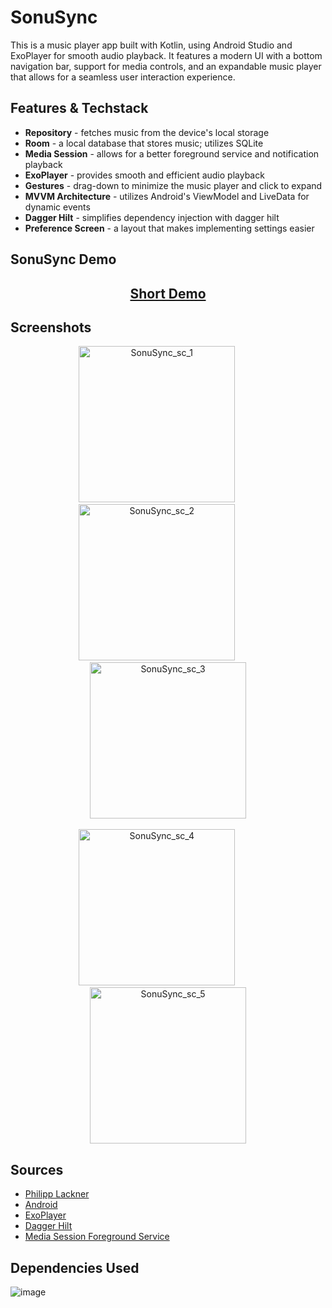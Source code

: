 # SonuSync
This is a  music player app built with Kotlin, using Android Studio and ExoPlayer for smooth audio playback. It features a modern UI with a bottom navigation bar, support for media controls, and an expandable music player that allows for a seamless user interaction experience.

## Features & Techstack
- <b>Repository</b> - fetches music from the device's local storage
- <b>Room</b> - a local database that stores music; utilizes SQLite
- <b>Media Session</b> - allows for a better foreground service and notification playback
- <b>ExoPlayer</b> - provides smooth and efficient audio playback
- <b>Gestures</b> - drag-down to minimize the music player and click to expand
- <b>MVVM Architecture</b> - utilizes Android's ViewModel and LiveData for dynamic events
- <b>Dagger Hilt</b> - simplifies dependency injection with dagger hilt
- <b>Preference Screen</b> - a layout that makes implementing settings easier

## SonuSync Demo

## <div align="center"><p>[Short Demo](https://github.com/user-attachments/assets/6480b98e-f66e-432a-be7a-9f8f5fa0b74b)</p></div>

## Screenshots
<div style="text-align: center;">
    <img src="https://github.com/user-attachments/assets/cf227c74-3fee-4bf0-8745-73ae250ad1d6" alt="SonuSync_sc_1" margin: 10px; width="250"">
    &nbsp;&nbsp;&nbsp;&nbsp;&nbsp;&nbsp;&nbsp;&nbsp;
    <img src="https://github.com/user-attachments/assets/646e9e10-666d-4c53-9ca6-b0f202122680" alt="SonuSync_sc_2" margin: 10px; width="250"">
    &nbsp;&nbsp;&nbsp;&nbsp;&nbsp;&nbsp;&nbsp;&nbsp;
    <img src="https://github.com/user-attachments/assets/d0e12a63-94f5-40e6-82b2-3f77f293b3f1" alt="SonuSync_sc_3" margin: 10px; width="250"">
    <br><br>
    <img src="https://github.com/user-attachments/assets/ef8ef6b1-85e6-40d8-829e-c5e68b7fd364" alt="SonuSync_sc_4" margin: 10px; width="250"">
    &nbsp;&nbsp;&nbsp;&nbsp;&nbsp;&nbsp;&nbsp;&nbsp;
    <img src="https://github.com/user-attachments/assets/4d1ca01e-b3a8-46d0-b3fd-05fe51d3e4a3" alt="SonuSync_sc_5" margin: 10px; width="250"">
</div>

## Sources
- [Philipp Lackner](https://www.youtube.com/@PhilippLackner/featured)
- [Android](https://developer.android.com/guide)
- [ExoPlayer](https://developer.android.com/media/media3)
- [Dagger Hilt](https://youtu.be/bbMsuI2p1DQ)
- [Media Session Foreground Service](https://youtu.be/XrcmjIW45u8)

## Dependencies Used
![image](https://github.com/user-attachments/assets/54e02f3d-82c2-4461-b28c-e13b914acbb0)



